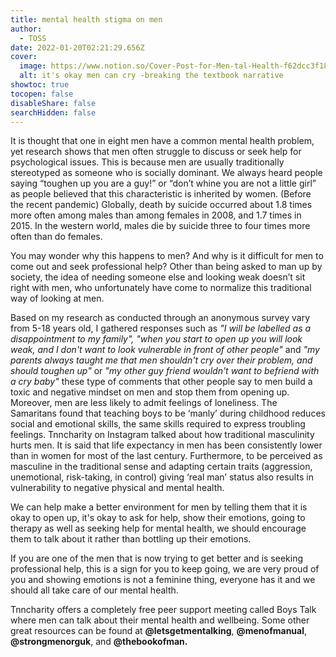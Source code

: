 ```yaml
---
title: mental health stigma on men
author:
  - TOSS
date: 2022-01-20T02:21:29.656Z
cover:
  image: https://www.notion.so/Cover-Post-for-Men-tal-Health-f62dcc3f18fe4bf0930009998123098b#5de4659d7cbe4db783daa588359a2b40
  alt: it's okay men can cry -breaking the textbook narrative
showtoc: true
tocopen: false
disableShare: false
searchHidden: false
---
```

It is thought that one in eight men have a common mental health problem, yet research shows that men often struggle to discuss or seek help for psychological issues. This is because men are usually traditionally stereotyped as someone who is socially dominant. We always heard people saying “toughen up you are a guy!” or “don’t whine you are not a little girl” as people believed that this characteristic is inherited by women. (Before the recent pandemic) Globally, death by suicide occurred about 1.8 times more often among males than among females in 2008, and 1.7 times in 2015. In the western world, males die by suicide three to four times more often than do females.

You may wonder why this happens to men? And why is it difficult for men to come out and seek professional help? Other than being asked to man up by society, the idea of needing someone else and looking weak doesn’t sit right with men, who unfortunately have come to normalize this traditional way of looking at men.

Based on my research as conducted through an anonymous survey vary from 5-18 years old, I gathered responses such as *"I will be labelled as a disappointment to my family", "when you start to open up you will look weak, and I don't want to look vulnerable in front of other people"* and *"my parents always taught me that men shouldn't cry over their problem, and should toughen up"* or *"my other guy friend wouldn't want to befriend with a cry baby"* these type of comments that other people say to men build a toxic and negative mindset on men and stop them from opening up. Moreover, men are less likely to admit feelings of loneliness. The Samaritans found that teaching boys to be ‘manly’ during childhood reduces social and emotional skills, the same skills required to express troubling feelings. Tnncharity on Instagram talked about how traditional masculinity hurts men. It is said that life expectancy in men has been consistently lower than in women for most of the last century. Furthermore, to be perceived as masculine in the traditional sense and adapting certain traits (aggression, unemotional, risk-taking, in control) giving ‘real man’ status also results in vulnerability to negative physical and mental health.

We can help make a better environment for men by telling them that it is okay to open up, it's okay to ask for help, show their emotions, going to therapy as well as seeking help for mental health, we should encourage them to talk about it rather than bottling up their emotions.

If you are one of the men that is now trying to get better and is seeking professional help, this is a sign for you to keep going, we are very proud of you and showing emotions is not a feminine thing, everyone has it and we should all take care of our mental health.

Tnncharity offers a completely free peer support meeting called Boys Talk where men can talk about their mental health and wellbeing. Some other great resources can be found at **@letsgetmentalking**, **@menofmanual**, **@strongmenorguk**, and **@thebookofman.**